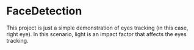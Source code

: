 # FaceDetection
This project is just a simple demonstration of eyes tracking (in this case, right eye). In this scenario, light is an impact factor 
that affects the eyes tracking.
